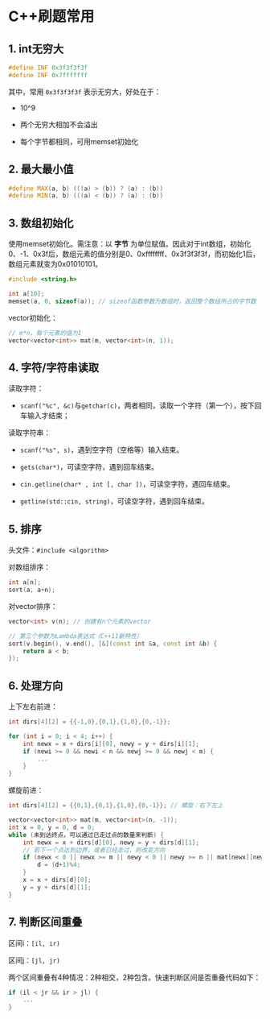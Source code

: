 # C++刷题常用

## 1. int无穷大

```C++
#define INF 0x3f3f3f3f
#define INF 0x7fffffff
```

其中，常用 `0x3f3f3f3f` 表示无穷大，好处在于：

- 10^9

- 两个无穷大相加不会溢出

- 每个字节都相同，可用memset初始化

## 2. 最大最小值

```c++
#define MAX(a, b) (((a) > (b)) ? (a) : (b))
#define MIN(a, b) (((a) < (b)) ? (a) : (b))
```

## 3. 数组初始化

使用memset初始化。需注意：以 **字节** 为单位赋值。因此对于int数组，初始化0、-1、0x3f后，数组元素的值分别是0、0xffffffff、0x3f3f3f3f，而初始化1后，数组元素就变为0x01010101。

```c++
#include <string.h>

int a[10];
memset(a, 0, sizeof(a)); // sizeof函数参数为数组时，返回整个数组所占的字节数
```

vector初始化：

```c++
// m*n，每个元素的值为1
vector<vector<int>> mat(m, vector<int>(n, 1));
```

## 4. 字符/字符串读取

读取字符：

- `scanf("%c", &c)`与`getchar(c)`，两者相同，读取一个字符（第一个），按下回车输入才结束；

读取字符串：

- `scanf("%s", s)`，遇到空字符（空格等）输入结束。

- `gets(char*)`，可读空字符，遇到回车结束。

- `cin.getline(char* , int [, char ])`，可读空字符，遇回车结束。

- `getline(std::cin, string)`，可读空字符，遇到回车结束。

## 5. 排序

头文件：`#include <algorithm>`

对数组排序：

```c++
int a[n];
sort(a, a+n);
```

对vector排序：

```c++
vector<int> v(n); // 创建有n个元素的vector

// 第三个参数为Lambda表达式（C++11新特性）
sort(v.begin(), v.end(), [&](const int &a, const int &b) {
    return a < b;
});
```

## 6. 处理方向

上下左右前进：

```c++
int dirs[4][2] = {{-1,0},{0,1},{1,0},{0,-1}};

for (int i = 0; i < 4; i++) {
    int newx = x + dirs[i][0], newy = y + dirs[i][1];
    if (newi >= 0 && newi < n && newj >= 0 && newj < m) {
        ...
    }
}
```

螺旋前进：

```c++
int dirs[4][2] = {{0,1},{0,1},{1,0},{0,-1}}; // 螺旋：右下左上

vector<vector<int>> mat(m, vector<int>(n, -1));
int x = 0, y = 0, d = 0;
while (未到达终点，可以通过已走过点的数量来判断) {
    int newx = x + dirs[d][0], newy = y + dirs[d][1];
    // 若下一个点达到边界，或者已经走过，则改变方向
    if (newx < 0 || newx >= m || newy < 0 || newy >= n || mat[newx][newy] != -1) {
        d = (d+1)%4;
    }
    x = x + dirs[d][0];
    y = y + dirs[d][1];
}
```

## 7. 判断区间重叠

区间i：`[il, ir)`

区间j：`[jl, jr)`

两个区间重叠有4种情况：2种相交，2种包含。快速判断区间是否重叠代码如下：

```c++
if (il < jr && ir > jl) {
    ...
}
```
